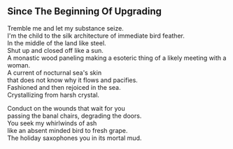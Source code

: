 Since The Beginning Of Upgrading
--------------------------------
Tremble me and let my substance seize.  
I'm the child to the silk architecture of immediate bird feather.  
In the middle of the land like steel.  
Shut up and closed off like a sun.  
A monastic wood paneling making a esoteric thing of a likely meeting with a woman.  
A current of nocturnal sea's skin  
that does not know why it flows and pacifies.  
Fashioned and then rejoiced in the sea.  
Crystallizing from harsh crystal.  
  
Conduct on the wounds that wait for you  
passing the banal chairs, degrading the doors.  
You seek my whirlwinds of ash  
like an absent minded bird to fresh grape.  
The holiday saxophones you in its mortal mud.  

